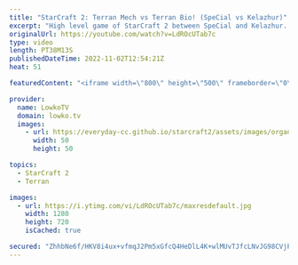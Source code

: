 ```yaml
---
title: "StarCraft 2: Terran Mech vs Terran Bio! (SpeCial vs Kelazhur)"
excerpt: "High level game of StarCraft 2 between SpeCial and Kelazhur. This is a match of Terran versus Terran played during the Dreamhack Atlanta Regionals. In this pro game Kelazhur decides to play Terran bio, where as SpeCial plays Terran mech.  Support my work on Patreon: https://www.patreon.com/lowkotv Become"
originalUrl: https://youtube.com/watch?v=LdROcUTab7c
type: video
length: PT38M13S
publishedDateTime: 2022-11-02T12:54:21Z
heat: 51

featuredContent: "<iframe width=\"800\" height=\"500\" frameborder=\"0\" src=\"https://www.youtube.com/embed/LdROcUTab7c\" allow=\"accelerometer; autoplay; encrypted-media; gyroscope; picture-in-picture\" allowfullscreen></iframe>"

provider:
  name: LowkoTV
  domain: lowko.tv
  images:
    - url: https://everyday-cc.github.io/starcraft2/assets/images/organizations/lowko.tv-50x50.jpg
      width: 50
      height: 50

topics:
  - StarCraft 2
  - Terran

images:
  - url: https://i.ytimg.com/vi/LdROcUTab7c/maxresdefault.jpg
    width: 1280
    height: 720
    isCached: true

secured: "ZhhbNe6f/HKV8i4ux+vfmqJ2Pm5xGfcQ4HeDlL4K+wlMUvTJfcLNvJG98CVjP2Iqw7zQxP8gPChO6ZiHH2ax+t5pGBCPlCnh39j1nhFCXVSgEqVIz9RJySL+XxyRHh8AmlX40Cn9vwa+cze+uZ6qUUzowUeEgwjjwfEUB2vqBoRzkKYj+zXSquihs1GDWAd9KIIAfWO7y01YqBxmf92sZnH70BolgaWUorzVcrx1cKm+pxJkHCvEDk5SeREU6vjgR32SmjVYh8+FPUWPggwyoWHICyBkDt1GQO4uvkIb1Da8q7L1Irr30v9lS2VQMeWy2os77dq2GGKbq+tkzGCzOgiuQ0znQbx/rLjrca6gzYCIIX4d0HdihlA09TTgEBsV2wif/SECU9COIVr8SpgI/sTmrdbMHM/b3AWpGDlIGmE=;G46H2UAPnIjFqVxtg9fCJQ=="
---
```


